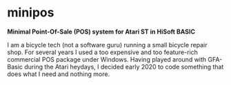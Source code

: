 # minipos
<b>Minimal Point-Of-Sale (POS) system for Atari ST in HiSoft BASIC</b>

I am a bicycle tech (not a software guru) running a small bicycle repair shop.
For several years I used a too expensive and too feature-rich commercial POS package under Windows. Having played around with GFA-Basic during the Atari heydays, I decided early 2020 to code something that does what I need and nothing more.

